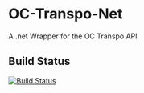 # OC-Transpo-Net
 A .net Wrapper for the OC Transpo API

## Build Status
[![Build Status](https://killerrin.visualstudio.com/OCTranspo.Net/_apis/build/status/killerrin.OC-Transpo-Net?branchName=master)](https://killerrin.visualstudio.com/OCTranspo.Net/_build/latest?definitionId=2&branchName=master)
